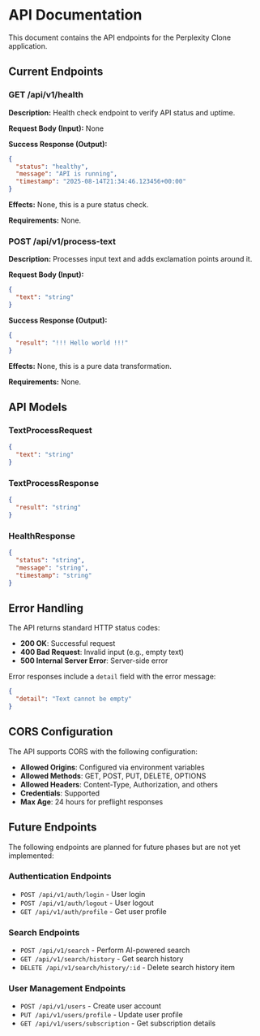 # API Documentation

This document contains the API endpoints for the Perplexity Clone application.

## Current Endpoints

### GET /api/v1/health

**Description:** Health check endpoint to verify API status and uptime.

**Request Body (Input):** None

**Success Response (Output):**
```json
{
  "status": "healthy",
  "message": "API is running",
  "timestamp": "2025-08-14T21:34:46.123456+00:00"
}
```

**Effects:** None, this is a pure status check.

**Requirements:** None.

### POST /api/v1/process-text

**Description:** Processes input text and adds exclamation points around it.

**Request Body (Input):**
```json
{
  "text": "string"
}
```

**Success Response (Output):**
```json
{
  "result": "!!! Hello world !!!"
}
```

**Effects:** None, this is a pure data transformation.

**Requirements:** None.

## API Models

### TextProcessRequest
```json
{
  "text": "string"
}
```

### TextProcessResponse
```json
{
  "result": "string"
}
```

### HealthResponse
```json
{
  "status": "string",
  "message": "string",
  "timestamp": "string"
}
```

## Error Handling

The API returns standard HTTP status codes:

- **200 OK**: Successful request
- **400 Bad Request**: Invalid input (e.g., empty text)
- **500 Internal Server Error**: Server-side error

Error responses include a `detail` field with the error message:

```json
{
  "detail": "Text cannot be empty"
}
```

## CORS Configuration

The API supports CORS with the following configuration:
- **Allowed Origins**: Configured via environment variables
- **Allowed Methods**: GET, POST, PUT, DELETE, OPTIONS
- **Allowed Headers**: Content-Type, Authorization, and others
- **Credentials**: Supported
- **Max Age**: 24 hours for preflight responses

## Future Endpoints

The following endpoints are planned for future phases but are not yet implemented:

### Authentication Endpoints
- `POST /api/v1/auth/login` - User login
- `POST /api/v1/auth/logout` - User logout
- `GET /api/v1/auth/profile` - Get user profile

### Search Endpoints
- `POST /api/v1/search` - Perform AI-powered search
- `GET /api/v1/search/history` - Get search history
- `DELETE /api/v1/search/history/:id` - Delete search history item

### User Management Endpoints
- `POST /api/v1/users` - Create user account
- `PUT /api/v1/users/profile` - Update user profile
- `GET /api/v1/users/subscription` - Get subscription details
